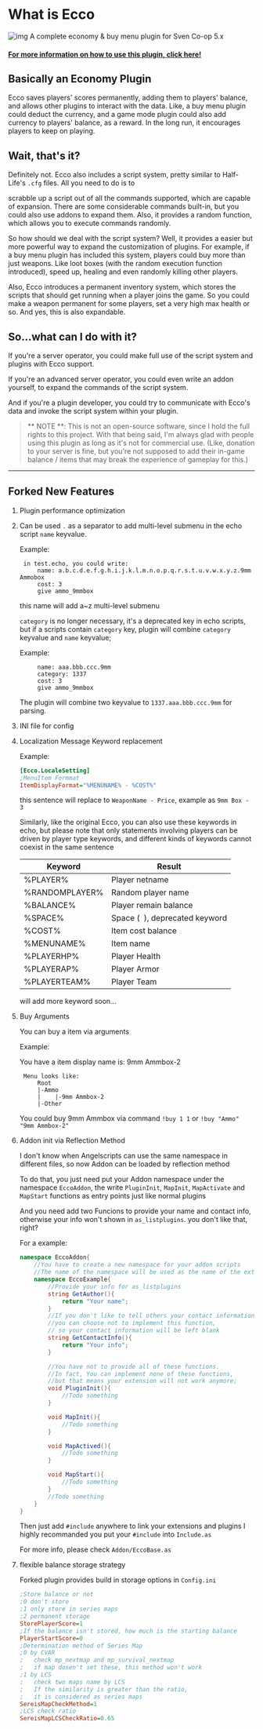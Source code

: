 # What is Ecco

![img](https://github.com/Paranoid-AF/EccoWikiAssets/raw/master/article1.png)
A complete economy & buy menu plugin for Sven Co-op 5.x

#### [For more information on how to use this plugin, click here!](https://github.com/Paranoid-AF/Ecco/wiki)

## Basically an Economy Plugin

Ecco saves players' scores permanently, adding them to players' balance, and allows other plugins to interact with the data. Like, a buy menu plugin could deduct the currency, and a game mode plugin could also add currency to players' balance, as a reward. In the long run, it encourages players to keep on playing.

## Wait, that's it?

Definitely not. Ecco also includes a script system, pretty similar to Half-Life's `.cfg` files. All you need to do is to 

scrabble up a script out of all the commands supported, which are capable of expansion. There are some considerable commands built-in, but you could also use addons to expand them. Also, it provides a random function, which allows you to execute commands randomly.

So how should we deal with the script system? Well, it provides a easier but more powerful way to expand the customization of plugins. For example, if a buy menu plugin has included this system, players could buy more than just weapons. Like loot boxes (with the random execution function introduced), speed up, healing and even randomly killing other players.

Also, Ecco introduces a permanent inventory system, which stores the scripts that should get running when a player joins the game. So you could make a weapon permanent for some players, set a very high max health or so. And yes, this is also expandable.

## So...what can I do with it?

If you're a server operator, you could make full use of the script system and plugins with Ecco support.

If you're an advanced server operator, you could even write an addon yourself, to expand the commands of the script system.

And if you're a plugin developer, you could try to communicate with Ecco's data and invoke the script system within your plugin.

>  ** NOTE **: This is not an open-source software, since I hold the full rights to this project. With that being said, I'm always glad with people using this plugin as long as it's not for commercial use. (Like, donation to your server is fine, but you're not supposed to add their in-game balance / items that may break the experience of gameplay for this.)

-----

## Forked New Features

1. Plugin performance optimization
   
2. Can be used `.` as a separator to add multi-level submenu in the echo script `name` keyvalue.
   
   Example:

        in test.echo, you could write:
            name: a.b.c.d.e.f.g.h.i.j.k.l.m.n.o.p.q.r.s.t.u.v.w.x.y.z.9mm Ammobox
            cost: 3
            give ammo_9mmbox
    
    this name will add a~z multi-level submenu

    `category` is no longer necessary, it's a deprecated key in echo scripts, but if a scripts contain `category` key, plugin will combine `category` keyvalue and `name` keyvalue;

    Example:

            name: aaa.bbb.ccc.9mm
            category: 1337
            cost: 3
            give ammo_9mmbox
    
    The plugin will combine two keyvalue to `1337.aaa.bbb.ccc.9mm` for parsing.

3. INI file for config
4. Localization Message Keyword replacement
 
   Example:

    ```ini
    [Ecco.LocaleSetting]
    ;MenuItem Formmat
    ItemDisplayFormat="%MENUNAME% - %COST%"
    ```
    this sentence will replace to `WeaponName - Price`, example as `9mm Box - 3`

    Similarly, like the original Ecco, you can also use these keywords in echo, but please note that only statements involving players can be driven by player type keywords, and different kinds of keywords cannot coexist in the same sentence

    |Keyword|Result|
    |---|---|
    |%PLAYER%|Player netname|
    |%RANDOMPLAYER%|Random player name|
    |%BALANCE%|Player remain balance|
    |%SPACE%|Space (` `), deprecated keyword|
    |%COST%|Item cost balance|
    |%MENUNAME%|Item name|
    |%PLAYERHP%|Player Health|
    |%PLAYERAP%|Player Armor|
    |%PLAYERTEAM%|Player Team|

    will add more keyword soon...

5. Buy Arguments

    You can buy a item via arguments

    Example:
    
    You have a item display name is: 9mm Ammbox-2

        Menu looks like:
            Root
            |-Ammo
            |    |-9mm Ammbox-2
            |-Other

    You could buy 9mm Ammbox via command `!buy 1 1` or `!buy "Ammo" "9mm Ammbox-2"`

6. Addon init via Reflection Method

    I don't know when Angelscripts can use the same namespace in different files, so now Addon can be loaded by reflection method

    To do that, you just need put your Addon namespace under the namespace `EccoAddon`, the write `PluginInit`, `MapInit`, `MapActivate` and `MapStart` functions as entry points just like normal plugins

    And you need add two Funcions to provide your name and contact info, otherwise your info won't shown in `as_listplugins`. you don't like that, right?

    For a example:

    ```csharp
    namespace EccoAddon{
        //You have to create a new namespace for your addon scripts
        //The name of the namespace will be used as the name of the extension
        namespace EccoExample{
            //Provide your info for as_listplugins
            string GetAuthor(){
                return "Your name";
            }
            //If you don't like to tell others your contact information, 
            //you can choose not to implement this function,
            // so your contact information will be left blank
            string GetContactInfo(){
                return "Your info";
            }

            //You have not to provide all of these functions.
            //In fact, You can implement none of these functions, 
            //but that means your extension will not work anymore;
            void PluginInit(){
                //Todo something
            }

            void MapInit(){
                //Todo something
            }

            void MapActived(){
                //Todo something
            }

            void MapStart(){
                //Todo something
            }
            //Todo something
        }
    }
    ```

    Then just add `#include` anywhere to link your extensions and plugins
    I highly recommanded you put your `#include` into `Include.as`

    For more info, please check `Addon/EccoBase.as`

7. flexible balance storage strategy

    Forked plugin provides build in storage options in `Config.ini`
    ```ini
    ;Store balance or not
    ;0 don't store
    ;1 only store in series maps
    ;2 permanent storage
    StorePlayerScore=1
    ;If the balance isn't stored, how much is the starting balance
    PlayerStartScore=0
    ;Determination method of Series Map
    ;0 by CVAR
    ;   check mp_nextmap and mp_survival_nextmap
    ;   if map dosen't set these, this method won't work
    ;1 by LCS
    ;   check two maps name by LCS
    ;   If the similarity is greater than the ratio, 
    ;   it is considered as series maps
    SereisMapCheckMethod=1
    ;LCS check ratio
    SereisMapLCSCheckRatio=0.65
    ```

    